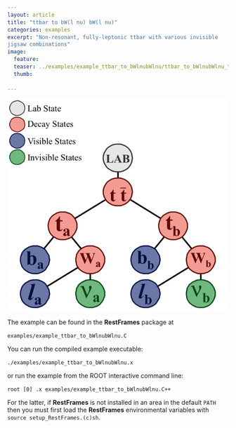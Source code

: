 ```yaml
---
layout: article
title: "ttbar to bW(l nu) bW(l nu)"
categories: examples
excerpt: "Non-resonant, fully-leptonic ttbar with various invisible
jigsaw combinations"
image:
  feature:
  teaser: ../examples/example_ttbar_to_bWlnubWlnu/ttbar_to_bWlnubWlnu_tree.gif
  thumb:

---
```


![default](/examples/example_ttbar_to_bWlnubWlnu/ttbar_to_bWlnubWlnu_tree.gif)

The example can be found in the **RestFrames** package at

    examples/example_ttbar_to_bWlnubWlnu.C

You can run the compiled example executable:

    ./examples/example_ttbar_to_bWlnubWlnu.x

or run the example from the ROOT interactive command line:

	root [0] .x examples/example_ttbar_to_bWlnubWlnu.C++

For the latter, if **RestFrames** is not installed in an area in the default `PATH` then you must first load the **RestFrames** environmental variables with `source setup_RestFrames.(c)sh`.
